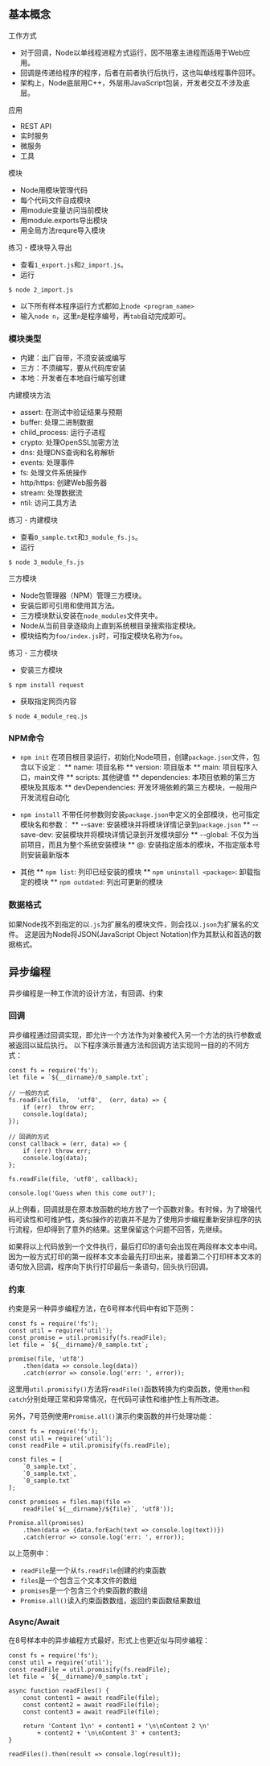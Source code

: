 ## 基本概念

工作方式
* 对于回调，Node以单线程进程方式运行，因不阻塞主进程而适用于Web应用。
* 回调是传递给程序的程序，后者在前者执行后执行，这也叫单线程事件回环。
* 架构上，Node底层用C++，外层用JavaScript包装，开发者交互不涉及底层。

应用
* REST API
* 实时服务
* 微服务
* 工具

模块
* Node用模块管理代码
* 每个代码文件自成模块
* 用module变量访问当前模块
* 用module.exports导出模块
* 用全局方法requre导入模块

练习 - 模块导入导出
* 查看`1_export.js`和`2_import.js`。
* 运行 
```
$ node 2_import.js
```
* 以下所有样本程序运行方式都如上`node <program_name>`
* 输入`node n`，这里`n`是程序编号，再`tab`自动完成即可。

### 模块类型

* 内建：出厂自带，不须安装或编写
* 三方：不须编写，要从代码库安装
* 本地：开发者在本地自行编写创建

内建模块方法
* assert: 在测试中验证结果与预期
* buffer: 处理二进制数据
* child_process: 运行子进程
* crypto: 处理OpenSSL加密方法
* dns: 处理DNS查询和名称解析
* events: 处理事件
* fs: 处理文件系统操作
* http/https: 创建Web服务器
* stream: 处理数据流
* ntil: 访问工具方法

练习 - 内建模块
* 查看`0_sample.txt`和`3_module_fs.js`。
* 运行
```
$ node 3_module_fs.js
```

三方模块
* Node包管理器（NPM）管理三方模块。
* 安装后即可引用和使用其方法。
* 三方模块默认安装在`node_modules`文件夹中。
* Node从当前目录逐级向上直到系统根目录搜索指定模块。
* 模块结构为`foo/index.js`时，可指定模块名称为`foo`。

练习 - 三方模块
* 安装三方模块
```
$ npm install request
```
* 获取指定网页内容
```
$ node 4_module_req.js
```

### NPM命令

* `npm init`
在项目根目录运行，初始化Node项目，创建`package.json`文件，包含以下设定：
** name: 项目名称
** version: 项目版本
** main: 项目程序入口，main文件
** scripts: 其他键值
** dependencies: 本项目依赖的第三方模块及其版本
** devDependencies: 开发环境依赖的第三方模块，一般用户开发流程自动化

* `npm install`
不带任何参数则安装`package.json`中定义的全部模块，也可指定模块名和参数：
** --save: 安装模块并将模块详情记录到`package.json`
** --save-dev: 安装模块并将模块详情记录到开发模块部分
** --global: 不仅为当前项目，而且为整个系统安装模块
** <package>@<ver>: 安装指定版本的模块，不指定版本号则安装最新版本

* 其他
** `npm list`: 列印已经安装的模块
** `npm uninstall <package>`: 卸载指定的模块
** `npm outdated`: 列出可更新的模块

### 数据格式

如果Node找不到指定的以`.js`为扩展名的模块文件，则会找以`.json`为扩展名的文件。
这是因为Node将JSON(JavaScript Object Notation)作为其默认和首选的数据格式。

## 异步编程

异步编程是一种工作流的设计方法，有回调、约束

### 回调

异步编程通过回调实现，即允许一个方法作为对象被代入另一个方法的执行参数或被返回以延后执行。
以下程序演示普通方法和回调方法实现同一目的的不同方式：
```
const fs = require('fs');
let file = `${__dirname}/0_sample.txt`;

// 一般的方式
fs.readFile(file,  'utf8',  (err, data) => {
    if (err)  throw err;
    console.log(data);
});

// 回调的方式
const callback = (err, data) => {
    if (err) throw err;
    console.log(data);
};

fs.readFile(file, 'utf8', callback);

console.log('Guess when this come out?');
```
从上例看，回调就是在原本放函数的地方放了一个函数对象。有时候，为了增强代码可读性和可维护性，类似操作的初衷并不是为了使用异步编程重新安排程序的执行流程，但却得到了意外的结果。这里保留这个问题不回答，先继续。

如果将以上代码放到一个文件执行，最后打印的语句会出现在两段样本文本中间。因为一般方式打印的第一段样本文本会最先打印出来，接着第二个打印样本文本的语句放入回调，程序向下执行打印最后一条语句，回头执行回调。

### 约束

约束是另一种异步编程方法，在6号样本代码中有如下范例：
```
const fs = require('fs');
const util = require('util');
const promise = util.promisify(fs.readFile);
let file = `${__dirname}/0_sample.txt`;

promise(file, 'utf8')
    .then(data => console.log(data))
    .catch(error => console.log('err: ', error));
```
这里用`util.promisify()`方法将`readFile()`函数转换为约束函数，使用`then`和`catch`分别处理正常和异常情况，在代码可读性和维护性上有所改进。

另外，7号范例使用`Promise.all()`演示约束函数的并行处理功能：
```
const fs = require('fs');
const util = require('util');
const readFile = util.promisify(fs.readFile);

const files = [
    `0_sample.txt`,
    `0_sample.txt`,
    `0_sample.txt`
];

const promises = files.map(file => 
    readFile(`${__dirname}/${file}`, 'utf8'));

Promise.all(promises)
    .then(data => {data.forEach(text => console.log(text))})
    .catch(error => console.log('err: ', error));
```

以上范例中：
* `readFile`是一个从`fs.readFile`创建的约束函数
* `files`是一个包含三个文本文件的数组
* `promises`是一个包含三个约束函数的数组
* `Promise.all()`读入约束函数数组，返回约束函数结果数组

### Async/Await

在8号样本中的异步编程方式最好，形式上也更近似与同步编程：
```
const fs = require('fs');
const util = require('util');
const readFile = util.promisify(fs.readFile);
let file = `${__dirname}/0_sample.txt`;

async function readFiles() {
    const content1 = await readFile(file);
    const content2 = await readFile(file);
    const content3 = await readFile(file);

    return 'Content 1\n' + content1 + '\n\nContent 2 \n' 
        + content2 + '\n\nContent 3' + content3;
}

readFiles().then(result => console.log(result));
```